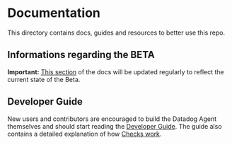 # Documentation

This directory contains docs, guides and resources to better use this repo.

## Informations regarding the BETA

**Important:** [This section][beta] of the docs will be updated regularly to
reflect the current state of the Beta.

## Developer Guide

New users and contributors are encouraged to build the Datadog Agent themselves
and should start reading the [Developer Guide][developer-guide]. The guide also
contains a detailed explanation of how [Checks work][checks].


[developer-guide]: dev/README.md
[checks]: dev/checks/README.md
[beta]: beta/README.md
